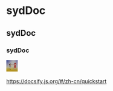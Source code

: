 # sydDoc
## sydDoc
### sydDoc 
<img style="width:30px;height:30px" src="./img/ym.png">

https://docsify.js.org/#/zh-cn/quickstart


